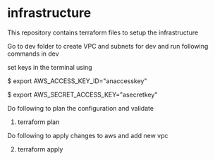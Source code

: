 # infrastructure
This repository contains terraform files to setup the infrastructure

Go to dev folder to create VPC and subnets for dev
and run following commands in dev


set keys in the terminal using 

$ export AWS_ACCESS_KEY_ID="anaccesskey"

$ export AWS_SECRET_ACCESS_KEY="asecretkey"

Do following to plan the configuration and validate

1. terraform plan 

Do following to apply changes to aws and add new vpc

2.  terraform apply
